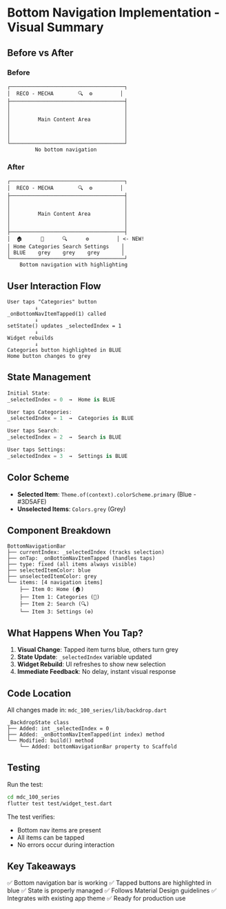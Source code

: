# Bottom Navigation Implementation - Visual Summary

## Before vs After

### Before
```
┌─────────────────────────────────────┐
│  RECO - MECHA        🔍  ⚙️         │
├─────────────────────────────────────┤
│                                     │
│                                     │
│         Main Content Area           │
│                                     │
│                                     │
│                                     │
└─────────────────────────────────────┘
         No bottom navigation
```

### After
```
┌─────────────────────────────────────┐
│  RECO - MECHA        🔍  ⚙️         │
├─────────────────────────────────────┤
│                                     │
│                                     │
│         Main Content Area           │
│                                     │
│                                     │
├─────────────────────────────────────┤
│  🏠      📂      🔍      ⚙️         │ <- NEW!
│ Home Categories Search Settings    │
│ BLUE    grey    grey    grey       │
└─────────────────────────────────────┘
    Bottom navigation with highlighting
```

## User Interaction Flow

```
User taps "Categories" button
         ↓
_onBottomNavItemTapped(1) called
         ↓
setState() updates _selectedIndex = 1
         ↓
Widget rebuilds
         ↓
Categories button highlighted in BLUE
Home button changes to grey
```

## State Management

```dart
Initial State:
_selectedIndex = 0  →  Home is BLUE

User taps Categories:
_selectedIndex = 1  →  Categories is BLUE

User taps Search:
_selectedIndex = 2  →  Search is BLUE

User taps Settings:
_selectedIndex = 3  →  Settings is BLUE
```

## Color Scheme

- **Selected Item**: `Theme.of(context).colorScheme.primary` (Blue - #3D5AFE)
- **Unselected Items**: `Colors.grey` (Grey)

## Component Breakdown

```
BottomNavigationBar
├── currentIndex: _selectedIndex (tracks selection)
├── onTap: _onBottomNavItemTapped (handles taps)
├── type: fixed (all items always visible)
├── selectedItemColor: blue
├── unselectedItemColor: grey
└── items: [4 navigation items]
    ├── Item 0: Home (🏠)
    ├── Item 1: Categories (📂)
    ├── Item 2: Search (🔍)
    └── Item 3: Settings (⚙️)
```

## What Happens When You Tap?

1. **Visual Change**: Tapped item turns blue, others turn grey
2. **State Update**: `_selectedIndex` variable updated
3. **Widget Rebuild**: UI refreshes to show new selection
4. **Immediate Feedback**: No delay, instant visual response

## Code Location

All changes made in: `mdc_100_series/lib/backdrop.dart`

```
_BackdropState class
├── Added: int _selectedIndex = 0
├── Added: _onBottomNavItemTapped(int index) method
└── Modified: build() method
    └── Added: bottomNavigationBar property to Scaffold
```

## Testing

Run the test:
```bash
cd mdc_100_series
flutter test test/widget_test.dart
```

The test verifies:
- Bottom nav items are present
- All items can be tapped
- No errors occur during interaction

## Key Takeaways

✅ Bottom navigation bar is working
✅ Tapped buttons are highlighted in blue
✅ State is properly managed
✅ Follows Material Design guidelines
✅ Integrates with existing app theme
✅ Ready for production use
